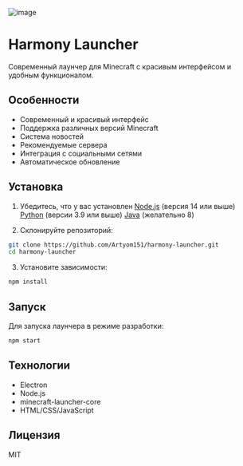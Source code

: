 ![image](https://github.com/user-attachments/assets/f778ccd4-e18c-4ebb-bddf-39d57106e9fb)

# Harmony Launcher

Современный лаунчер для Minecraft с красивым интерфейсом и удобным функционалом.

## Особенности

- Современный и красивый интерфейс
- Поддержка различных версий Minecraft
- Система новостей
- Рекомендуемые сервера
- Интеграция с социальными сетями
- Автоматическое обновление

## Установка

1. Убедитесь, что у вас установлен 
[Node.js](https://nodejs.org/) (версия 14 или выше)
[Python](https://python.org/) (версии 3.9 или выше)
[Java](https://www.java.com/ru/download/) (желательно 8)

2. Склонируйте репозиторий:
```bash
git clone https://github.com/Artyom151/harmony-launcher.git
cd harmony-launcher
```

3. Установите зависимости:
```bash
npm install
```

## Запуск

Для запуска лаунчера в режиме разработки:
```bash
npm start
```

## Технологии

- Electron
- Node.js
- minecraft-launcher-core
- HTML/CSS/JavaScript

## Лицензия

MIT 
